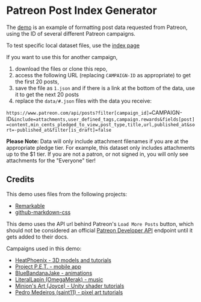 # Patreon Post Index Generator

The [demo](http://flyingkatsu.com/patreon-post-index/demo.html) is an example of formatting post data requested from Patreon, using the ID of several different Patreon campaigns.

To test specific local dataset files, use the [index page](http://flyingkatsu.com/patreon-post-index/index.html)

If you want to use this for another campaign,
1. download the files or clone this repo,
2. access the following URL (replacing `CAMPAIGN-ID` as appropriate) to get the first 20 posts,
3. save the file as `1.json` and if there is a link at the bottom of the data, use it to get the next 20 posts
4. replace the `data/#.json` files with the data you receive:

`https://www.patreon.com/api/posts?filter[campaign_id]=`CAMPAIGN-ID`&include=attachments,user_defined_tags,campaign.rewards&fields[post]=content,min_cents_pledged_to_view,post_type,title,url,published_at&sort=-published_at&filter[is_draft]=false`

**Please Note:** Data will only include attachment filenames if you are at the appropriate pledge tier. For example, this dataset only includes attachments up to the $1 tier. If you are not a patron, or not signed in, you will only see attachments for the "Everyone" tier!

## Credits

This demo uses files from the following projects:
- [Remarkable](https://github.com/jonschlinkert/remarkable)
- [github-markdown-css](https://sindresorhus.com/github-markdown-css/)

This demo uses the API url behind Patreon's `Load More Posts` button, which should not be considered an official [Patreon Developer API](https://docs.patreon.com/#introduction) endpoint until it gets added to their docs.

Campaigns used in this demo:
- [HeatPhoenix - 3D models and tutorials](https://www.patreon.com/heatphoenix)
- [Project P.E.T. - mobile app](https://www.patreon.com/petproject)
- [BlueBandanaJake - animations](https://www.patreon.com/BlueBandanaJake)
- [LiteralLapin (OmegaMerak) - music](https://www.patreon.com/LiteralLapin)
- [Minion's Art (Joyce) - Unity shader tutorials](https://www.patreon.com/minionsart)
- [Pedro Medeiros (saint11) - pixel art tutorials](https://www.patreon.com/saint11)